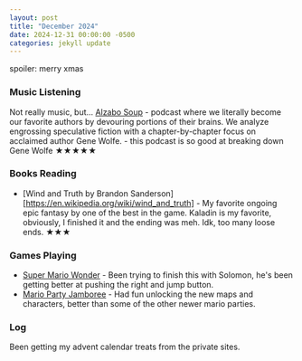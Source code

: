 ```yaml
---
layout: post
title: "December 2024"
date: 2024-12-31 00:00:00 -0500
categories: jekyll update
---
```


spoiler: merry xmas

### Music Listening

Not really music, but... [Alzabo Soup](https://www.alzabosoup.com/) - podcast where we literally become our favorite authors by devouring portions of their brains. We analyze engrossing speculative fiction with a chapter-by-chapter focus on acclaimed author Gene Wolfe. - this podcast is so good at breaking down Gene Wolfe ★★★★★

### Books Reading

- [Wind and Truth by Brandon Sanderson][https://en.wikipedia.org/wiki/wind_and_truth] - My favorite ongoing epic fantasy by one of the best in the game. Kaladin is my favorite, obviously, I finished it and the ending was meh. Idk, too many loose ends. ★★★

### Games Playing

- [Super Mario Wonder](https://en.wikipedia.org/wiki/Super_Mario_Bros._Wonder) - Been trying to finish this with Solomon, he's been getting better at pushing the right and jump button.
- [Mario Party Jamboree](https://en.wikipedia.org/wiki/Super_Mario_Party_Jamboree) - Had fun unlocking the new maps and characters, better than some of the other newer mario parties.

### Log

Been getting my advent calendar treats from the private sites.
